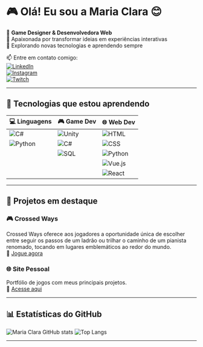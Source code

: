 # 🎮 Olá! Eu sou a Maria Clara 😊  

🔹 **Game Designer & Desenvolvedora Web**  
🔹 Apaixonada por transformar ideias em experiências interativas  
🔹 Explorando novas tecnologias e aprendendo sempre  

📫 Entre em contato comigo:  
[![LinkedIn](https://img.shields.io/badge/LinkedIn-0077B5?style=for-the-badge&logo=linkedin&logoColor=white)](https://www.linkedin.com/in/maria-clara-rezende-vianna-2198491b8/)  
[![Instagram](https://img.shields.io/badge/Instagram-E4405F?style=for-the-badge&logo=instagram&logoColor=white)](https://www.instagram.com/why_clarinharv/)  
[![Twitch](https://img.shields.io/badge/Twitch-9146FF?style=for-the-badge&logo=twitch&logoColor=white)](https://www.twitch.tv/why_clararv)  

---

## 🚀 Tecnologias que estou aprendendo  

| 💻 Linguagens | 🎮 Game Dev | 🌐 Web Dev |
|--------------|-----------|-----------|
| ![C#](https://img.shields.io/badge/C%23-239120?style=for-the-badge&logo=c-sharp&logoColor=white) | ![Unity](https://img.shields.io/badge/Unity-100000?style=for-the-badge&logo=unity&logoColor=white) | ![HTML](https://img.shields.io/badge/HTML5-E34F26?style=for-the-badge&logo=html5&logoColor=white) |
| ![Python](https://img.shields.io/badge/Python-3776AB?style=for-the-badge&logo=python&logoColor=white) | ![C#](https://img.shields.io/badge/C%23-239120?style=for-the-badge&logo=c-sharp&logoColor=white) | ![CSS](https://img.shields.io/badge/CSS3-1572B6?style=for-the-badge&logo=css3&logoColor=white) |
|  |![SQL](https://img.shields.io/badge/SQL-4479A1?style=for-the-badge&logo=postgresql&logoColor=white) | ![Python](https://img.shields.io/badge/Python-3776AB?style=for-the-badge&logo=python&logoColor=white) | ![JavaScript](https://img.shields.io/badge/JavaScript-F7DF1E?style=for-the-badge&logo=javascript&logoColor=black) |
|  |  | ![Vue.js](https://img.shields.io/badge/Vue.js-4FC08D?style=for-the-badge&logo=vue.js&logoColor=white) |
|  |  | ![React](https://img.shields.io/badge/React-61DAFB?style=for-the-badge&logo=react&logoColor=black) |

---

## 📌 Projetos em destaque  

### 🎮 Crossed Ways  
Crossed Ways oferece aos jogadores a oportunidade única de escolher entre seguir os passos de um ladrão ou trilhar o caminho de um pianista renomado, tocando em lugares emblemáticos ao redor do mundo.  
🔗 [Jogue agora](https://alp4ca.itch.io/crossed-ways)  

### 🌐 Site Pessoal  
Portfólio de jogos com meus principais projetos.  
🔗 [Acesse aqui](https://mariaclararvn.itch.io/)  

---

## 📊 Estatísticas do GitHub  

![Maria Clara GitHub stats](https://github-readme-stats.vercel.app/api?username=MariaClaraRVN&show_icons=true&theme=cobalt) 
![Top Langs](https://github-readme-stats.vercel.app/api/top-langs/?username=MariaClaraRVN&layout=compact&theme=cobalt)  

---
